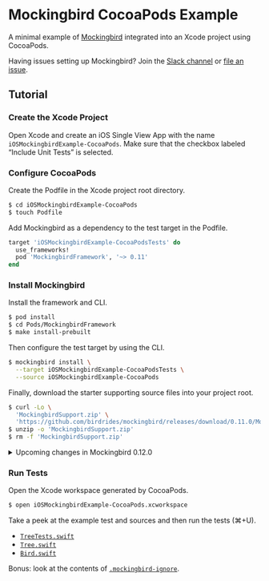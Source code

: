 # Mockingbird CocoaPods Example

A minimal example of [Mockingbird](https://github.com/birdrides/mockingbird) integrated into an Xcode project using
CocoaPods.

Having issues setting up Mockingbird? Join the [Slack channel](https://slofile.com/slack/birdopensource) or
[file an issue](https://github.com/birdrides/mockingbird/issues/new/choose).

## Tutorial

### Create the Xcode Project

Open Xcode and create an iOS Single View App with the name `iOSMockingbirdExample-CocoaPods`. Make sure
that the checkbox labeled “Include Unit Tests” is selected.

### Configure CocoaPods

Create the Podfile in the Xcode project root directory.

```bash
$ cd iOSMockingbirdExample-CocoaPods
$ touch Podfile
```

Add Mockingbird as a dependency to the test target in the Podfile.

```ruby
target 'iOSMockingbirdExample-CocoaPodsTests' do
  use_frameworks!
  pod 'MockingbirdFramework', '~> 0.11'
end
```

### Install Mockingbird

Install the framework and CLI.

```bash
$ pod install
$ cd Pods/MockingbirdFramework
$ make install-prebuilt
```

Then configure the test target by using the CLI.

```bash
$ mockingbird install \
  --target iOSMockingbirdExample-CocoaPodsTests \
  --source iOSMockingbirdExample-CocoaPods
```

Finally, download the starter supporting source files into your project root.

```bash
$ curl -Lo \
  'MockingbirdSupport.zip' \
  'https://github.com/birdrides/mockingbird/releases/download/0.11.0/MockingbirdSupport.zip'
$ unzip -o 'MockingbirdSupport.zip'
$ rm -f 'MockingbirdSupport.zip'
```

<details><summary>Upcoming changes in Mockingbird 0.12.0</summary>

```bash
$ mockingbird download starter-pack
```

</details>

### Run Tests

Open the Xcode workspace generated by CocoaPods.

```bash
$ open iOSMockingbirdExample-CocoaPods.xcworkspace
```

Take a peek at the example test and sources and then run the tests (⌘+U).

- [`TreeTests.swift`](iOSMockingbirdExample-CocoaPodsTests/TreeTests.swift)
- [`Tree.swift`](iOSMockingbirdExample-CocoaPods/Tree.swift)
- [`Bird.swift`](iOSMockingbirdExample-CocoaPods/Bird.swift)

Bonus: look at the contents of 
[`.mockingbird-ignore`](iOSMockingbirdExample-CocoaPods/.mockingbird-ignore). 
